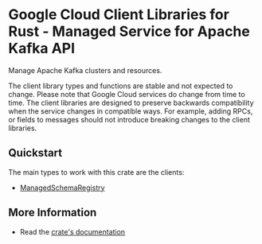 # Google Cloud Client Libraries for Rust - Managed Service for Apache Kafka API

<!-- Code generated by sidekick. DO NOT EDIT. -->


Manage Apache Kafka clusters and resources.

The client library types and functions are stable and not expected to change.
Please note that Google Cloud services do change from time to time. The client
libraries are designed to preserve backwards compatibility when the service
changes in compatible ways. For example, adding RPCs, or fields to messages
should not introduce breaking changes to the client libraries.

## Quickstart

The main types to work with this crate are the clients:

- [ManagedSchemaRegistry]

## More Information

- Read the [crate's documentation](https://docs.rs/google-cloud-managedkafka-schemaregistry-v1/latest/google-cloud-managedkafka-schemaregistry-v1)

[ManagedSchemaRegistry]: https://docs.rs/google-cloud-managedkafka-schemaregistry-v1/latest/google_cloud_managedkafka_schemaregistry_v1/client/struct.ManagedSchemaRegistry.html
